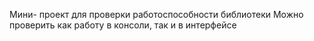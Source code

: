 Мини- проект для проверки работоспособности библиотеки 
Можно проверить как работу в консоли, так и в интерфейсе
